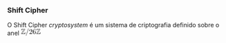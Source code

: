 ### Shift Cipher

O Shift Cipher *cryptosystem* é um sistema de criptografia definido sobre o anel  <img src="../../images/ring.png" alt="drawing" width="45"/>